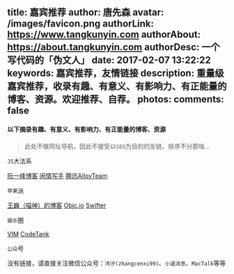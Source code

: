 title: 嘉宾推荐
author: 唐先森
avatar: /images/favicon.png
authorLink: https://www.tangkunyin.com
authorAbout: https://about.tangkunyin.com
authorDesc: 一个写代码的「伪文人」
date: 2017-02-07 13:22:22
keywords: 嘉宾推荐，友情链接
description: 重量级嘉宾推荐，收录有趣、有意义、有影响力、有正能量的博客、资源。欢迎推荐、自荐。
photos:
comments: false
---

#### 以下摘录有趣、有意义、有影响力、有正能量的博客、资源

> 此处不做网址导航，因此不接受以`SEO`为目的的友链。排序不分那啥...

`JS`大法系

[阮一峰博客](http://www.ruanyifeng.com/blog/)
[闲情写手](http://sentsin.com/)
[腾讯AlloyTeam](http://www.alloyteam.com/)


`苹果`派

[王巍（喵神）的博客](https://onevcat.com/)
[Objc.io](https://www.objc.io/)
[Swifter](http://swifter.tips/)   


`娱乐`圈

[VIM](https://vim-adventures.com/)
[CodeTank](http://codetank.alloyteam.com/)


`公众`号

没有链接，请直接关注微信公众号：`涔汐(zhangcenxi99)`、`小道消息`、`MacTalk`等等


